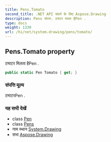 ```yaml
---
title: Pens.Tomato
second_title: .NET API संदर्भ के लिए Aspose.Drawing
description: Pens संपत्त. टमटर मलत हैPen .
type: docs
weight: 1330
url: /hi/net/system.drawing/pens/tomato/
---
```

## Pens.Tomato property

टमाटर मिलता हैPen .

```csharp
public static Pen Tomato { get; }
```

### संपत्ति मूल्य

टमाटरPen .

### यह सभी देखें

* class [Pen](../../pen/)
* class [Pens](../)
* नाम स्थान [System.Drawing](../../pens/)
* सभा [Aspose.Drawing](../../../)


